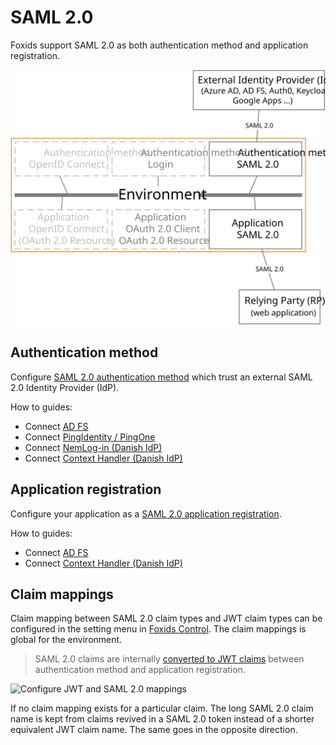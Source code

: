 # SAML 2.0

Foxids support SAML 2.0 as both authentication method and application registration.

![Foxids SAML 2.0](images/connections-saml.svg)

## Authentication method

Configure [SAML 2.0 authentication method](auth-method-saml-2.0.md) which trust an external SAML 2.0 Identity Provider (IdP).

How to guides:

- Connect [AD FS](auth-method-howto-saml-2.0-adfs.md)
- Connect [PingIdentity / PingOne](auth-method-howto-saml-2.0-pingone.md)
- Connect [NemLog-in (Danish IdP)](auth-method-howto-saml-2.0-nemlogin.md)
- Connect [Context Handler (Danish IdP)](howto-saml-2.0-context-handler.md#auth-method---connect-to-context-handler)

## Application registration

Configure your application as a [SAML 2.0 application registration](app-reg-saml-2.0.md).

How to guides:

- Connect [AD FS](app-reg-howto-saml-2.0-adfs.md)
- Connect [Context Handler (Danish IdP)](howto-saml-2.0-context-handler.md#app-reg---connect-to-context-handler)

## Claim mappings
Claim mapping between SAML 2.0 claim types and JWT claim types can be configured in the setting menu in [Foxids Control](control.md). The claim mappings is global for the environment.

> SAML 2.0 claims are internally [converted to JWT claims](connections.md#jwt-and-saml) between authentication method and application registration.

![Configure JWT and SAML 2.0 mappings](images/configure-jwt-saml-mappings.png)

If no claim mapping exists for a particular claim. The long SAML 2.0 claim name is kept from claims revived in a SAML 2.0 token instead of a shorter equivalent JWT claim name. The same goes in the opposite direction.
